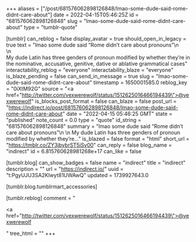 +++
aliases = ["/post/681576062898126848/lmao-some-dude-said-rome-didnt-care-about"]
date = 2022-04-15T05:46:25Z
id = "681576062898126848"
slug = "lmao-some-dude-said-rome-didnt-care-about"
type = "tumblr-quote"

[tumblr]
can_reblog = false
display_avatar = true
should_open_in_legacy = true
text = "lmao some dude said &ldquo;Rome didn&rsquo;t care about pronouns&rdquo;\n<br/>\n<br/>My dude Latin has three genders of pronoun modified by whether they&rsquo;re in the nominative, accusative, genitive, dative or ablative grammatical cases"
interactability_reblog = "everyone"
interactability_blaze = "everyone"
is_blaze_pending = false
can_send_in_message = true
slug = "lmao-some-dude-said-rome-didnt-care-about"
timestamp = 1650001585.0
reblog_key = "0iXtM92G"
source = "<a href=\"http://twitter.com/vexwerewolf/status/1512625016466194439\">@vexwerewolf</a>"
is_blocks_post_format = false
can_blaze = false
post_url = "https://indirect.io/post/681576062898126848/lmao-some-dude-said-rome-didnt-care-about"
date = "2022-04-15 05:46:25 GMT"
state = "published"
note_count = 0.0
type = "quote"
id_string = "681576062898126848"
summary = "lmao some dude said “Rome didn’t care about pronouns”\n \n My dude Latin has three genders of pronoun modified by whether they’re..."
is_blazed = false
format = "html"
short_url = "https://tmblr.co/ZY3jbybrST5iSy00"
can_reply = false
blog_name = "indirect"
id = 6.815760628981268e+17
can_like = false

[tumblr.blog]
can_show_badges = false
name = "indirect"
title = "indirect"
description = ""
url = "https://indirect.io/"
uuid = "t:PgyUJU3SA2Klwyt81UWAwQ"
updated = 1739927643.0

[tumblr.blog.tumblrmart_accessories]

[tumblr.reblog]
comment = "<p><a href=\"http://twitter.com/vexwerewolf/status/1512625016466194439\">@vexwerewolf</a></p>"
tree_html = ""
+++

